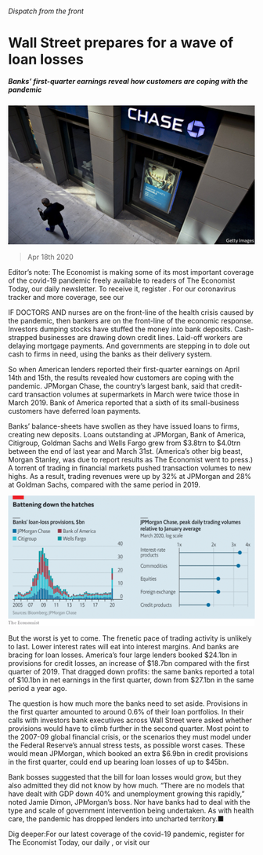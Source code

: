 ###### Dispatch from the front

# Wall Street prepares for a wave of loan losses 

##### Banks’ first-quarter earnings reveal how customers are coping with the pandemic 

![image](images/20200418_FNP502.jpg) 

> Apr 18th 2020 

Editor’s note: The Economist is making some of its most important coverage of the covid-19 pandemic freely available to readers of The Economist Today, our daily newsletter. To receive it, register . For our coronavirus tracker and more coverage, see our 

IF DOCTORS AND nurses are on the front-line of the health crisis caused by the pandemic, then bankers are on the front-line of the economic response. Investors dumping stocks have stuffed the money into bank deposits. Cash-strapped businesses are drawing down credit lines. Laid-off workers are delaying mortgage payments. And governments are stepping in to dole out cash to firms in need, using the banks as their delivery system.

So when American lenders reported their first-quarter earnings on April 14th and 15th, the results revealed how customers are coping with the pandemic. JPMorgan Chase, the country’s largest bank, said that credit-card transaction volumes at supermarkets in March were twice those in March 2019. Bank of America reported that a sixth of its small-business customers have deferred loan payments.


Banks’ balance-sheets have swollen as they have issued loans to firms, creating new deposits. Loans outstanding at JPMorgan, Bank of America, Citigroup, Goldman Sachs and Wells Fargo grew from $3.8trn to $4.0trn between the end of last year and March 31st. (America’s other big beast, Morgan Stanley, was due to report results as The Economist went to press.) A torrent of trading in financial markets pushed transaction volumes to new highs. As a result, trading revenues were up by 32% at JPMorgan and 28% at Goldman Sachs, compared with the same period in 2019.

![image](images/20200418_FNC250.png) 


But the worst is yet to come. The frenetic pace of trading activity is unlikely to last. Lower interest rates will eat into interest margins. And banks are bracing for loan losses. America’s four large lenders booked $24.1bn in provisions for credit losses, an increase of $18.7bn compared with the first quarter of 2019. That dragged down profits: the same banks reported a total of $10.1bn in net earnings in the first quarter, down from $27.1bn in the same period a year ago.

The question is how much more the banks need to set aside. Provisions in the first quarter amounted to around 0.6% of their loan portfolios. In their calls with investors bank executives across Wall Street were asked whether provisions would have to climb further in the second quarter. Most point to the 2007-09 global financial crisis, or the scenarios they must model under the Federal Reserve’s annual stress tests, as possible worst cases. These would mean JPMorgan, which booked an extra $6.9bn in credit provisions in the first quarter, could end up bearing loan losses of up to $45bn.

Bank bosses suggested that the bill for loan losses would grow, but they also admitted they did not know by how much. “There are no models that have dealt with GDP down 40% and unemployment growing this rapidly,” noted Jamie Dimon, JPMorgan’s boss. Nor have banks had to deal with the type and scale of government intervention being undertaken. As with health care, the pandemic has dropped lenders into uncharted territory.■

Dig deeper:For our latest coverage of the covid-19 pandemic, register for The Economist Today, our daily , or visit our 


